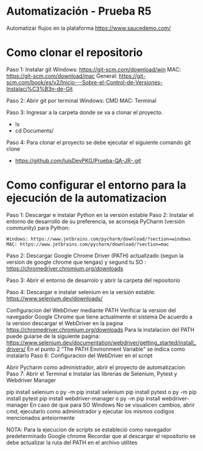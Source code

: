 # Automatización - Prueba R5
Automatizar flujos en la plataforma https://www.saucedemo.com/

# Como clonar el repositorio
Paso 1: Instalar git Windows: https://git-scm.com/download/win MAC: https://git-scm.com/download/mac General: https://git-scm.com/book/es/v2/Inicio---Sobre-el-Control-de-Versiones-Instalaci%C3%B3n-de-Git

Paso 2: Abrir git por terminal Windows: CMD MAC: Terminal

Paso 3: Ingresar a la carpeta donde se va a clonar el proyecto.

- ls
- cd Documents/

Paso 4: Para clonar el proyecto se debe ejecutar el siguiente comando git clone
- https://github.com/luisDevPKG/Prueba-QA-JR-.git

# Como configurar el entorno para la ejecución de la automatizacion
Paso 1: Descargar e instalar Python en la versión estable Paso 2: Instalar el entorno de desarrollo de su preferencia, se aconseja PyCharm (versión community) para Python:

    Windows: https://www.jetbrains.com/pycharm/download/?section=windows
    MAC: https://www.jetbrains.com/pycharm/download/?section=mac

Paso 2: Descargar Google Chrome Driver (PATH) actualizado (segun la version de google chrome que tengas) y segund tu SO : https://chromedriver.chromium.org/downloads

Paso 3: Abrir el entorno de desarrolo y abrir la carpeta del repositorio

Paso 4: Descargar e instalar selenium en la versión estable: https://www.selenium.dev/downloads/

Configuracion del WebDriver mediante PATH
Verificar la version del navegador Google Chrome que tiene actualmente el sistema
De acuerdo a la version descargar el WebDriver en la pagina https://chromedriver.chromium.org/downloads
Para la instalacion del PATH puede guiarse de la siguiente pagina: https://www.selenium.dev/documentation/webdriver/getting_started/install_drivers/
En el punto 2 "The PATH Environment Variable" se indica como instalarlo
Paso 6: Configuracion del WebDriver en el script

Abrir Pycharm como administrador, abrir el proyecto de automatizacion
Paso 7: Abrir el Terminal e Instalar las librerias de Selenium, Pytest y Webdriver Manager

pip install selenium o py -m pip install selenium
pip install pytest o py -m pip install pytest
pip install webdriver-manager o py -m pip install webdriver-manager
En caso de que para SO Windows No se visualicen cambios, abrir cmd, ejecutarlo como administrador y ejecutar los mismos codigos mencionados anteiormente

NOTA:
Para la ejecucion de scripts se establecíó como navegador predeterminado Google chrome
Recordar que al descargar el repositorio se debe actualizar la ruta del PATH en el archivo utilites